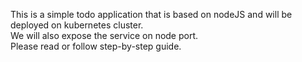 This is a simple todo application that is based on nodeJS and will be deployed on kubernetes cluster.<br>
We will also expose the service on node port.<br>
Please read or follow step-by-step guide.<br>
